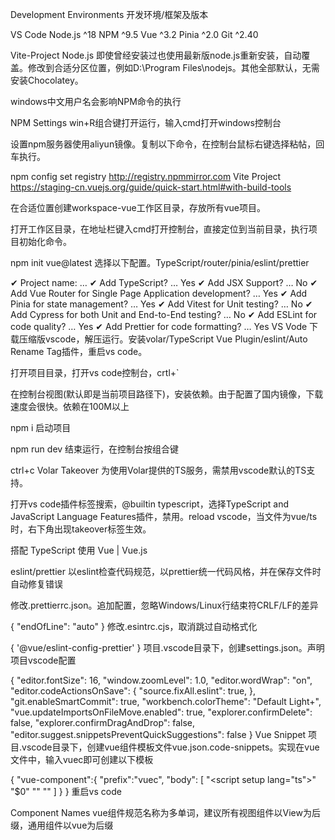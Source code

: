 Development Environments
开发环境/框架及版本

VS Code
Node.js ^18
NPM ^9.5
Vue ^3.2
Pinia ^2.0
Git ^2.40

Vite-Project
Node.js
即使曾经安装过也使用最新版node.js重新安装，自动覆盖。修改到合适分区位置，例如D:\Program Files\nodejs。其他全部默认，无需安装Chocolatey。

windows中文用户名会影响NPM命令的执行

NPM Settings
win+R组合键打开运行，输入cmd打开windows控制台

设置npm服务器使用aliyun镜像。复制以下命令，在控制台鼠标右键选择粘帖，回车执行。

npm config set registry http://registry.npmmirror.com
Vite Project
https://staging-cn.vuejs.org/guide/quick-start.html#with-build-tools

在合适位置创建workspace-vue工作区目录，存放所有vue项目。

打开工作区目录，在地址栏键入cmd打开控制台，直接定位到当前目录，执行项目初始化命令。

npm init vue@latest
选择以下配置。TypeScript/router/pinia/eslint/prettier

✔ Project name: … <your-project-name>
✔ Add TypeScript? … Yes
✔ Add JSX Support? … No
✔ Add Vue Router for Single Page Application development? … Yes
✔ Add Pinia for state management? … Yes
✔ Add Vitest for Unit testing? … No
✔ Add Cypress for both Unit and End-to-End testing? … No
✔ Add ESLint for code quality? … Yes
✔ Add Prettier for code formatting? … Yes
VS Vode
下载压缩版vscode，解压运行。安装volar/TypeScript Vue Plugin/eslint/Auto Rename Tag插件，重启vs code。

打开项目目录，打开vs code控制台，crtl+`

在控制台视图(默认即是当前项目路径下)，安装依赖。由于配置了国内镜像，下载速度会很快。依赖在100M以上

npm i
启动项目

npm run dev
结束运行，在控制台按组合键

ctrl+c
Volar Takeover
为使用Volar提供的TS服务，需禁用vscode默认的TS支持。

打开vs code插件标签搜索，@builtin typescript，选择TypeScript and JavaScript Language Features插件，禁用。reload vscode，当文件为vue/ts时，右下角出现takeover标签生效。

搭配 TypeScript 使用 Vue | Vue.js

eslint/prettier
以eslint检查代码规范，以prettier统一代码风格，并在保存文件时自动修复错误

修改.prettierrc.json。追加配置，忽略Windows/Linux行结束符CRLF/LF的差异

{
    "endOfLine": "auto"
}
修改.esintrc.cjs，取消跳过自动格式化

{
    '@vue/eslint-config-prettier'
}
项目.vscode目录下，创建settings.json。声明项目vscode配置

{
  "editor.fontSize": 16,
  "window.zoomLevel": 1.0,
  "editor.wordWrap": "on", 
  "editor.codeActionsOnSave": {
    "source.fixAll.eslint": true,
  },
  "git.enableSmartCommit": true,
  "workbench.colorTheme": "Default Light+",
  "vue.updateImportsOnFileMove.enabled": true,
  "explorer.confirmDelete": false,
  "explorer.confirmDragAndDrop": false,
  "editor.suggest.snippetsPreventQuickSuggestions": false
} 
Vue Snippet
项目.vscode目录下，创建vue组件模板文件vue.json.code-snippets。实现在vue文件中，输入vuec即可创建以下模板

{
    "vue-component":{
        "prefix":"vuec",
        "body": [
            "<script setup lang=\"ts\">"
            "$0"
            "</script>"
            "<template>"
            "<div></div>"
            "</template>"
        ]
    }
}
重启vs code

Component Names
vue组件规范名称为多单词，建议所有视图组件以View为后缀，通用组件以vue为后缀